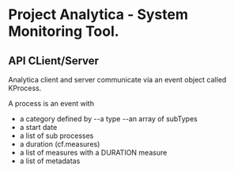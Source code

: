 ﻿# Project Analytica - System Monitoring Tool.

## API CLient/Server 

Analytica client and server communicate via an event object called KProcess.

A process is an event with
 - a category defined by 
 	--a type 
 	--an array of subTypes	
 - a start date
 - a list of sub processes
 - a duration (cf.measures)
 - a list of measures  with a DURATION  measure 
 - a list of metadatas